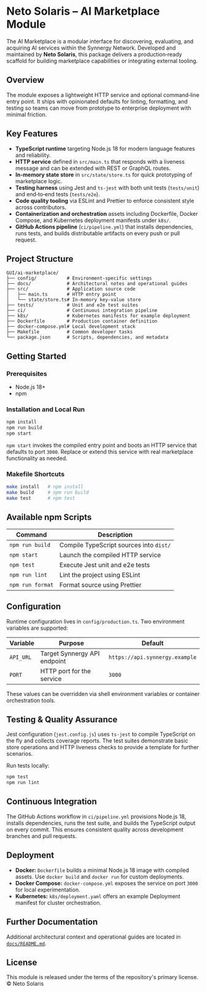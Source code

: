 # Neto Solaris – AI Marketplace Module

The AI Marketplace is a modular interface for discovering, evaluating, and acquiring AI services within the Synnergy Network. Developed and maintained by **Neto Solaris**, this package delivers a production‑ready scaffold for building marketplace capabilities or integrating external tooling.

## Overview

The module exposes a lightweight HTTP service and optional command‑line entry point. It ships with opinionated defaults for linting, formatting, and testing so teams can move from prototype to enterprise deployment with minimal friction.

## Key Features

- **TypeScript runtime** targeting Node.js 18 for modern language features and reliability.
- **HTTP service** defined in `src/main.ts` that responds with a liveness message and can be extended with REST or GraphQL routes.
- **In‑memory state store** in `src/state/store.ts` for quick prototyping of marketplace logic.
- **Testing harness** using Jest and `ts-jest` with both unit tests (`tests/unit`) and end‑to‑end tests (`tests/e2e`).
- **Code quality tooling** via ESLint and Prettier to enforce consistent style across contributors.
- **Containerization and orchestration** assets including Dockerfile, Docker Compose, and Kubernetes deployment manifests under `k8s/`.
- **GitHub Actions pipeline** (`ci/pipeline.yml`) that installs dependencies, runs tests, and builds distributable artifacts on every push or pull request.

## Project Structure

```text
GUI/ai-marketplace/
├── config/           # Environment‑specific settings
├── docs/             # Architectural notes and operational guides
├── src/              # Application source code
│   ├── main.ts       # HTTP entry point
│   └── state/store.ts# In‑memory key‑value store
├── tests/            # Unit and e2e test suites
├── ci/               # Continuous integration pipeline
├── k8s/              # Kubernetes manifests for example deployment
├── Dockerfile        # Production container definition
├── docker-compose.yml# Local development stack
├── Makefile          # Common developer tasks
└── package.json      # Scripts, dependencies, and metadata
```

## Getting Started

### Prerequisites
- Node.js 18+
- npm

### Installation and Local Run

```bash
npm install
npm run build
npm start
```

`npm start` invokes the compiled entry point and boots an HTTP service that defaults to port `3000`. Replace or extend this service with real marketplace functionality as needed.

### Makefile Shortcuts

```bash
make install   # npm install
make build     # npm run build
make test      # npm test
```

## Available npm Scripts

| Command | Description |
| ------- | ----------- |
| `npm run build` | Compile TypeScript sources into `dist/` |
| `npm start` | Launch the compiled HTTP service |
| `npm test` | Execute Jest unit and e2e tests |
| `npm run lint` | Lint the project using ESLint |
| `npm run format` | Format source using Prettier |

## Configuration

Runtime configuration lives in `config/production.ts`. Two environment variables are supported:

| Variable | Purpose | Default |
| -------- | ------- | ------- |
| `API_URL` | Target Synnergy API endpoint | `https://api.synnergy.example` |
| `PORT` | HTTP port for the service | `3000` |

These values can be overridden via shell environment variables or container orchestration tools.

## Testing & Quality Assurance

Jest configuration (`jest.config.js`) uses `ts-jest` to compile TypeScript on the fly and collects coverage reports. The test suites demonstrate basic store operations and HTTP liveness checks to provide a template for further scenarios.

Run tests locally:

```bash
npm test
npm run lint
```

## Continuous Integration

The GitHub Actions workflow in `ci/pipeline.yml` provisions Node.js 18, installs dependencies, runs the test suite, and builds the TypeScript output on every commit. This ensures consistent quality across development branches and pull requests.

## Deployment

- **Docker:** `Dockerfile` builds a minimal Node.js 18 image with compiled assets. Use `docker build` and `docker run` for custom deployments.
- **Docker Compose:** `docker-compose.yml` exposes the service on port `3000` for local experimentation.
- **Kubernetes:** `k8s/deployment.yaml` offers an example Deployment manifest for cluster orchestration.

## Further Documentation

Additional architectural context and operational guides are located in [`docs/README.md`](docs/README.md).

## License

This module is released under the terms of the repository's primary license. © Neto Solaris

